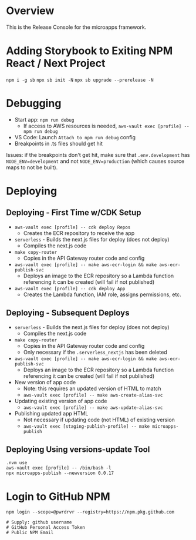 # Overview

This is the Release Console for the microapps framework.

# Adding Storybook to Exiting NPM React / Next Project

`npm i -g sb`
`npx sb init -N`
`npx sb upgrade --prerelease -N`

# Debugging

- Start app: `npm run debug`
  - If access to AWS resources is needed, `aws-vault exec [profile] -- npm run debug`
- VS Code: Launch `Attach to npm run debug` config
- Breakpoints in .ts files should get hit

Issues: if the breakpoints don't get hit, make sure that `.env.development` has `NODE_ENV=development` and not `NODE_ENV=production` (which causes source maps to not be built).

# Deploying

## Deploying - First Time w/CDK Setup

- `aws-vault exec [profile] -- cdk deploy Repos`
  - Creates the ECR repository to receive the app
- `serverless` - Builds the next.js files for deploy (does not deploy)
  - Compiles the next.js code
- `make copy-router`
  - Copies in the API Gateway router code and config
- `aws-vault exec [profile] -- make aws-ecr-login && make aws-ecr-publish-svc`
  - Deploys an image to the ECR repository so a Lambda function referencing it can be created (will fail if not published)
- `aws-vault exec [profile] -- cdk deploy App`
  - Creates the Lambda function, IAM role, assigns permissions, etc.

## Deploying - Subsequent Deploys

- `serverless` - Builds the next.js files for deploy (does not deploy)
  - Compiles the next.js code
- `make copy-router`
  - Copies in the API Gateway router code and config
  - Only necessary if the `.serverless_nextjs` has been deleted
- `aws-vault exec [profile] -- make aws-ecr-login && make aws-ecr-publish-svc`
  - Deploys an image to the ECR repository so a Lambda function referencing it can be created (will fail if not published)
- New version of app code
  - Note: this requires an updated version of HTML to match
  - `aws-vault exec [profile] -- make aws-create-alias-svc`
- Updating existing version of app code
  - `aws-vault exec [profile] -- make aws-update-alias-svc`
- Publishing updated app HTML
  - Not necessary if updating code (not HTML) of existing version
  - `aws-vault exec [staging-publish-profile] -- make microapps-publish`

## Deploying Using versions-update Tool

```
.nvm use
aws-vault exec [profile] -- /bin/bash -l
npx microapps-publish --newversion 0.0.17
```

# Login to GitHub NPM

```
npm login --scope=@pwrdrvr --registry=https://npm.pkg.github.com

# Supply: github username
# GitHub Personal Access Token
# Public NPM Email
```
